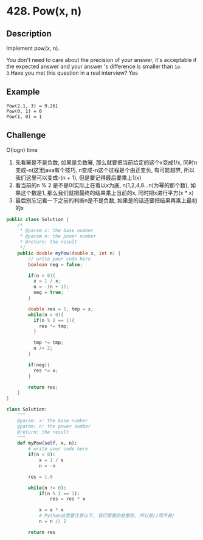 # 428. Pow\(x, n\)

## Description

Implement pow\(x, n\).

You don't need to care about the precision of your answer, it's acceptable if the expected answer and your answer 's difference is smaller than `1e-3`.Have you met this question in a real interview? Yes

## Example

```text
Pow(2.1, 3) = 9.261
Pow(0, 1) = 0
Pow(1, 0) = 1
```

## Challenge

O\(logn\) time

1. 先看幂是不是负数, 如果是负数幂, 那么就要把当前给定的这个x变成1/x, 同时n变成-n\(这里java有个技巧, n变成-n这个过程是个由正变负, 有可能越界, 所以我们这里可以变成-\(n + 1\), 但是要记得最后要乘上1/x\)
2. 看当前的n % 2 是不是0\(实际上在看以x为底, n\(1,2,4,8...n\)为幂的那个数\), 如果这个数是1, 那么我们就把最终的结果乘上当前的x, 同时把x进行平方\(x \* x\)
3. 最后别忘记看一下之前的判断n是不是负数, 如果是的话还要把结果再乘上最初的x

```java
public class Solution {
    /*
     * @param x: the base number
     * @param n: the power number
     * @return: the result
     */
    public double myPow(double x, int n) {
        // write your code here
        boolean neg = false;

        if(n < 0){
          x = 1 / x;
          n = -(n + 1);
          neg = true;
        }

        double res = 1, tmp = x;
        while(n > 0){
          if(n % 2 == 1){
            res *= tmp;
          }

          tmp *= tmp;
          n /= 2;
        }

        if(neg){
          res *= x;
        }

        return res;
    }
}
```

```python
class Solution:
    """
    @param: x: the base number
    @param: n: the power number
    @return: the result
    """
    def myPow(self, x, n):
        # write your code here
        if(n < 0):
            x = 1 / x
            n = -n

        res = 1.0

        while(n != 0):
            if(n % 2 == 1):
                res = res * x

            x = x * x
            # Python这里要注意以下, 我们需要的是整除, 所以是//而不是/
            n = n // 2

        return res
```

